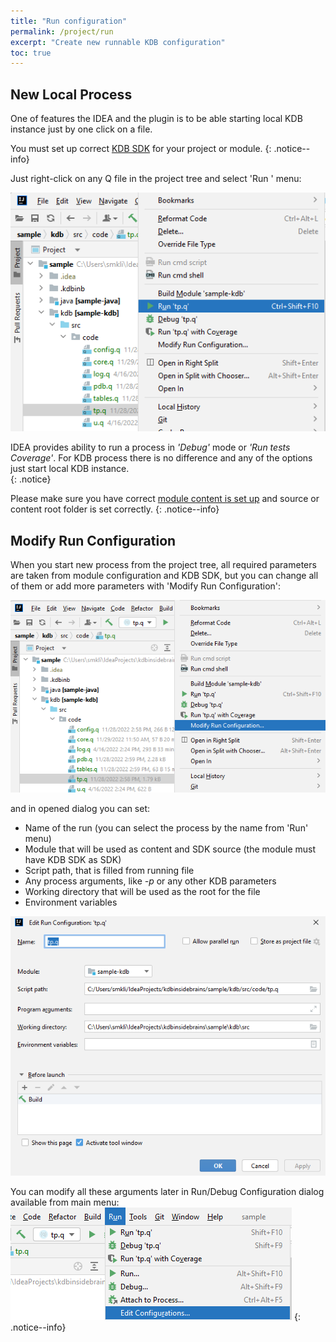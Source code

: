 ```yaml
---
title: "Run configuration"
permalink: /project/run
excerpt: "Create new runnable KDB configuration"
toc: true
---
```


## New Local Process

One of features the IDEA and the plugin is to be able starting local KDB instance just by one click on a file.

You must set up correct [KDB SDK](/project/sdk) for your project or module.
{: .notice--info}

Just right-click on any Q file in the project tree and select 'Run <filename>' menu:

![runFromProject](runFromProject.png)

IDEA provides ability to run a process in _'Debug'_ mode or _'Run tests Coverage'_. For KDB process there is no
difference and any of the options just start local KDB instance.  
{: .notice}

Please make sure you have correct [module content is set up](/project/module#module-content) and source or content root
folder is set correctly.
{: .notice--info}

## Modify Run Configuration

When you start new process from the project tree, all required parameters are taken from module configuration and KDB
SDK, but you can change all of them or add more parameters with 'Modify Run Configuration':

![runModifyMenu](runModifyMenu.png)

and in opened dialog you can set:
- Name of the run (you can select the process by the name from 'Run' menu)
- Module that will be used as content and SDK source (the module must have KDB SDK as SDK)
- Script path, that is filled from running file
- Any process arguments, like _-p <port>_ or any other KDB parameters
- Working directory that will be used as the root for the file
- Environment variables

![runModifySetup](runModifySetup.png)

You can modify all these arguments later in Run/Debug Configuration dialog available from main menu:
![runEditConfiguration](runEditConfiguration.png)
{: .notice--info}

